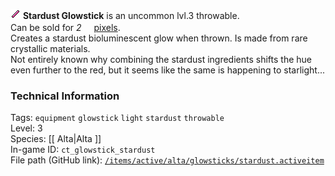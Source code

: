 ![ ](https://raw.githubusercontent.com/Ceterai/Enternia/main/items/active/alta/glowsticks/stardust.png) **Stardust Glowstick** is an uncommon lvl.3 throwable.  
Can be sold for *2* <img src="https://starbounder.org/mediawiki/images/2/21/Pixel.png" width="12" height="16"/> [pixels](https://starbounder.org/Pixel).  
Creates a stardust bioluminescent glow when thrown. Is made from rare crystallic materials.  
Not entirely known why combining the stardust ingredients shifts the hue even further to the red, but it seems like the same is happening to starlight...

### Technical Information

Tags: `equipment` `glowstick` `light` `stardust` `throwable`  
Level: 3  
Species: [[ Alta|Alta ]]  
In-game ID: `ct_glowstick_stardust`  
File path (GitHub link): [`/items/active/alta/glowsticks/stardust.activeitem`](https://github.com/Ceterai/Enternia/blob/main/items/active/alta/glowsticks/stardust.activeitem)
